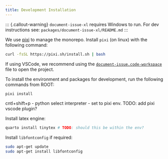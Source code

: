 ```yaml
---
title: Development Installation
---
```


::: {.callout-warning}
`document-issue-xl` requires Windows to run. 
For dev instructions see: `packages/document-issue-xl/README.md`
:::

We use [pixi](https://prefix.dev/) to manage the monorepo. Install `pixi` (on linux) with the following command:

```bash
curl -fsSL https://pixi.sh/install.sh | bash
```

If using VSCode, we recommend using the [`document-issue.code-workspace`](./.vscode/document-issue.code-workspace) file to open the project.

To install the environment and packages for development, run the following commands from ROOT:

```bash
pixi install
```

cntl+shift+p - python select interpreter - set to pixi env. TODO: add pixi vscode plugin?

Install latex engine:

```bash
quarto install tinytex # TODO: should this be within the env?
```

Install `libfontconfig` if required:

```bash
sudo apt-get update
sudo apt-get install libfontconfig
```
